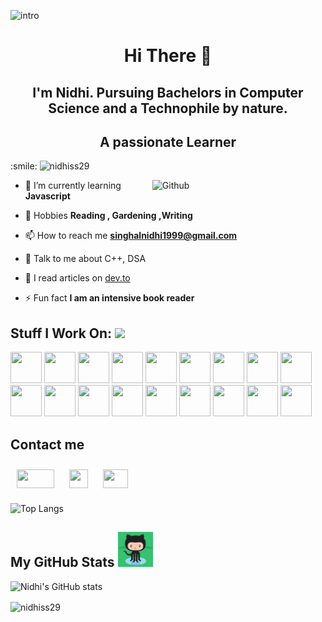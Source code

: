 
![intro](https://user-images.githubusercontent.com/82880062/207311856-47b04294-bf72-4b37-8cff-554b0516c0c5.gif)

<h1 align="center">Hi There 👋 </h1>
<h2 align = "center">  I'm Nidhi. Pursuing Bachelors in Computer Science and a Technophile by nature.</h2>
<h2 align="center">A passionate Learner</h2>

<p align="left">:smile: <img src="https://komarev.com/ghpvc/?username=nidhiss29&label=Profile%20views&color=0e75b6&style=flat" alt="nidhiss29" /> </p>

<img width="55%" align="right" alt="Github" src="https://github.githubassets.com/images/modules/notifications/filters-zero-dark.svg" /> 

- 🌱 I’m currently learning **Javascript**

- 💬 Hobbies **Reading , Gardening ,Writing**

- 📫 How to reach me **singhalnidhi1999@gmail.com**

-  💬 Talk to me about C++, DSA

-  📝 I read articles on [dev.to](https://dev.to)

- ⚡ Fun fact **I am an intensive book reader**

<h2> Stuff I Work On:  <img src = "https://media1.giphy.com/media/JZ40cnfnN11KycrvMF/giphy.gif?cid=ecf05e47a0n3gi1bfqntqmob8g9aid1oyj2wr3ds3mg700bl&rid=giphy.gif" width = 64> </h2>
<p>
       <a href="#"><img src="https://cdn.jsdelivr.net/gh/devicons/devicon/icons/anaconda/anaconda-original.svg" height = "50px" width = "50 px"/></a>
     <a href="#"><img src="https://cdn.jsdelivr.net/gh/devicons/devicon/icons/opencv/opencv-original-wordmark.svg" height = "50px" width = "50 px"/></a>
       <a href="#"><img src="https://cdn.jsdelivr.net/gh/devicons/devicon/icons/wordpress/wordpress-plain-wordmark.svg" height = "50px" width = "50 px"/></a>
       <a href="#"><img src="https://cdn.jsdelivr.net/gh/devicons/devicon/icons/vscode/vscode-original-wordmark.svg" height = "50px" width = "50 px"/></a>
       <a href="#"><img src="https://cdn.jsdelivr.net/gh/devicons/devicon/icons/vim/vim-original.svg" height = "50px" width = "50 px"/></a>
       <a href="#"><img src="https://cdn.jsdelivr.net/gh/devicons/devicon/icons/ubuntu/ubuntu-plain.svg"  height = "50px" width = "50 px"/></a>
       <a href="#"><img src="https://cdn.jsdelivr.net/gh/devicons/devicon/icons/tensorflow/tensorflow-original.svg" height = "50px" width = "50 px"/></a>
       <a href="#"><img src="https://cdn.jsdelivr.net/gh/devicons/devicon/icons/tailwindcss/tailwindcss-plain.svg" height = "50px" width = "50 px"/></a>
       <a href="#"><img src="https://cdn.jsdelivr.net/gh/devicons/devicon/icons/solidity/solidity-original.svg" height = "50px" width = "50 px"/></a>
       <a href="#"><img src="https://cdn.jsdelivr.net/gh/devicons/devicon/icons/slack/slack-original.svg" height = "50px" width = "50 px"/></a>
        <a href="#"><img src="https://cdn.jsdelivr.net/gh/devicons/devicon/icons/sass/sass-original.svg" height = "50px" width = "50 px" /></a>
         <a href="#"><img src="https://cdn.jsdelivr.net/gh/devicons/devicon/icons/salesforce/salesforce-original.svg" height = "50px" width = "50 px"/></a>
          <a href="#"><img src="https://cdn.jsdelivr.net/gh/devicons/devicon/icons/redux/redux-original.svg" height = "50px" width = "50 px"/></a>
       <a href="#"><img src="https://cdn.jsdelivr.net/gh/devicons/devicon/icons/react/react-original-wordmark.svg" height = "50px" width = "50 px"/></a>
        <a href="#"><img src="https://cdn.jsdelivr.net/gh/devicons/devicon/icons/python/python-original-wordmark.svg" height = "50px" width = "50 px"/></a>
        <a href="#"><img src="https://cdn.jsdelivr.net/gh/devicons/devicon/icons/pytorch/pytorch-plain-wordmark.svg" height = "50px" width = "50 px"/></a>
        <a href="#"><img src="https://cdn.jsdelivr.net/gh/devicons/devicon/icons/pycharm/pycharm-original-wordmark.svg" height = "50px" width = "50 px"/></a>
        <a href="#"><img src="https://cdn.jsdelivr.net/gh/devicons/devicon/icons/nodejs/nodejs-plain.svg" height = "50px" width = "50 px"/></a>
        <a href="#"></a>
        <a href="#"></a>
</p>
<h2> Contact me </h2>
<p>
     <a href = "https://www.linkedin.com/in/nids250102/" ><img src = "https://external-content.duckduckgo.com/iu/?u=https%3A%2F%2Fmyclouddoor.com%2Fwp-content%2Fuploads%2F2019%2F11%2FLinkedin-logo.png&f=1&nofb=1" height = "30px" width = "60px" style = "margin:10px;"></a>
     <a href = "https://twitter.com/Nidhi279653483" ><img src = "https://external-content.duckduckgo.com/iu/?u=http%3A%2F%2Fpngimg.com%2Fuploads%2Ftwitter%2Ftwitter_PNG3.png&f=1&nofb=1" height = "30px" width = "30px" style = "margin:10px;"></a>
     <a href = "https://discordapp.com/users/850218589767335946/" ><img src = "https://external-content.duckduckgo.com/iu/?u=https%3A%2F%2Fcdn.freebiesupply.com%2Flogos%2Fthumbs%2F2x%2Fdiscord-logo.png&f=1&nofb=1" height = "30px" width = "40px" style = "margin:10px;"></a>
     </p>


![Top Langs](https://github-readme-stats.vercel.app/api/top-langs/?username=nidhiss29&layout=compact&theme=codeSTACKr)
<br>

<h2> My GitHub Stats <img src='https://raw.githubusercontent.com/Potential17/Potential17/master/github-logo-octocat-.gif' width='56' height='56' borderradius='16px'> </h2>

![Nidhi's GitHub stats](https://github-readme-stats.vercel.app/api?username=nidhiss29&hide=issues&theme=codeSTACKr)


<p><img align="center" src="https://github-readme-streak-stats.herokuapp.com/?user=nidhiss29&" alt="nidhiss29" /></p>




